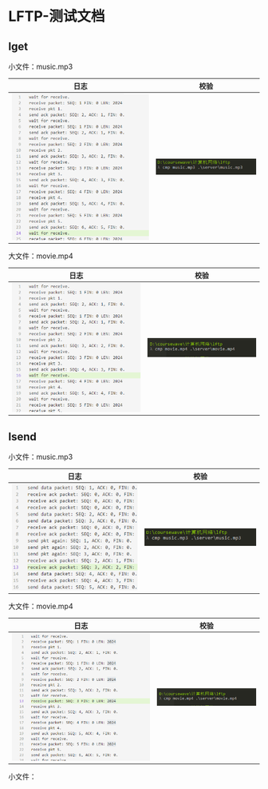 # LFTP-测试文档

## lget

小文件：music.mp3

|           日志            |         校验          |
| :-----------------------: | :-------------------: |
| ![](images/music-log.png) | ![](images/music.png) |

大文件：movie.mp4

|                  日志                  |                校验                |
| :------------------------------------: | :--------------------------------: |
| ![1543938362243](images/movie-log.png) | ![1543938071596](images/movie.png) |



## lsend

小文件：music.mp3

|                             日志                             |         校验          |
| :----------------------------------------------------------: | :-------------------: |
| ![1543938253144](images/music2.png) | ![](images/music.png) |

大文件：movie.mp4

|                             日志                             |                校验                |
| :----------------------------------------------------------: | :--------------------------------: |
| ![1543938479477](images/movie2.png) | ![1543938071596](images/movie.png) |

小文件：
